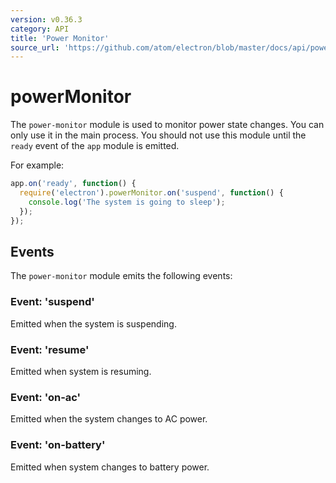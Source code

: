 ```yaml
---
version: v0.36.3
category: API
title: 'Power Monitor'
source_url: 'https://github.com/atom/electron/blob/master/docs/api/power-monitor.md'
---
```


# powerMonitor

The `power-monitor` module is used to monitor power state changes. You can
only use it in the main process. You should not use this module until the `ready`
event of the `app` module is emitted.

For example:

```javascript
app.on('ready', function() {
  require('electron').powerMonitor.on('suspend', function() {
    console.log('The system is going to sleep');
  });
});
```

## Events

The `power-monitor` module emits the following events:

### Event: 'suspend'

Emitted when the system is suspending.

### Event: 'resume'

Emitted when system is resuming.

### Event: 'on-ac'

Emitted when the system changes to AC power.

### Event: 'on-battery'

Emitted when system changes to battery power.
